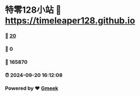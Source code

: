# 特零128小站 :link: https://timeleaper128.github.io 
### :page_facing_up: [20](https://timeleaper128.github.io/tag.html) 
### :speech_balloon: 0 
### :hibiscus: 165870 
### :alarm_clock: 2024-09-20 16:12:08 
### Powered by :heart: [Gmeek](https://github.com/Meekdai/Gmeek)
